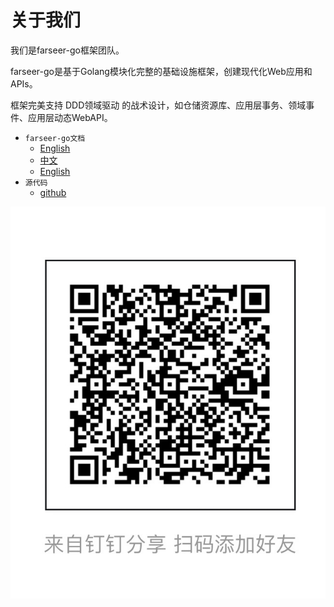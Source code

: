 # 关于我们

我们是farseer-go框架团队。

farseer-go是基于Golang模块化完整的基础设施框架，创建现代化Web应用和APIs。

框架完美支持 DDD领域驱动 的战术设计，如仓储资源库、应用层事务、领域事件、应用层动态WebAPI。

- `farseer-go文档`
    - [English](https://farseer-go.gitee.io/#/en-us/)
    - [中文](https://farseer-go.gitee.io/)
    - [English](https://farseer-go.github.io/doc/#/en-us/)
- `源代码`
    - [github](https://github.com/farseer-go/fs)

![img.png](devops/images/dd.png ':size=30%')